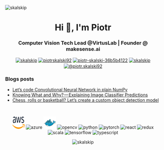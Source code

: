<p align="left"> <img src="https://komarev.com/ghpvc/?username=skalskip" alt="skalskip" /> </p>

<h1 align="center">Hi 👋, I'm Piotr</h1>
<h3 align="center">Computer Vision Tech Lead @VirtusLab | Founder @ makesense.ai</h3>

<p align="center">
<a href="https://dev.to/skalskip" target="blank"><img align="center" src="https://cdn.jsdelivr.net/npm/simple-icons@3.0.1/icons/dev-dot-to.svg" alt="skalskip" height="20" width="20" /></a>
<a href="https://twitter.com/piotrskalski92" target="blank"><img align="center" src="https://cdn.jsdelivr.net/npm/simple-icons@3.0.1/icons/twitter.svg" alt="piotrskalski92" height="20" width="20" /></a>
<a href="https://linkedin.com/in/piotr-skalski-36b5b4122" target="blank"><img align="center" src="https://cdn.jsdelivr.net/npm/simple-icons@3.0.1/icons/linkedin.svg" alt="piotr-skalski-36b5b4122" height="20" width="20" /></a>
<a href="https://kaggle.com/skalskip" target="blank"><img align="center" src="https://cdn.jsdelivr.net/npm/simple-icons@3.0.1/icons/kaggle.svg" alt="skalskip" height="20" width="20" /></a>
<a href="https://medium.com/@piotr.skalski92" target="blank"><img align="center" src="https://cdn.jsdelivr.net/npm/simple-icons@3.0.1/icons/medium.svg" alt="@piotr.skalski92" height="20" width="20" /></a>
</p>

### Blogs posts
<!-- BLOG-POST-LIST:START -->
- [Let’s code Convolutional Neural Network in plain NumPy](https://towardsdatascience.com/lets-code-convolutional-neural-network-in-plain-numpy-ce48e732f5d5?source=rss-11b65705ec0------2)
- [Knowing What and Why? — Explaining Image Classifier Predictions](https://towardsdatascience.com/knowing-what-and-why-explaining-image-classifier-predictions-680a15043bad?source=rss-11b65705ec0------2)
- [Chess, rolls or basketball? Let’s create a custom object detection model](https://towardsdatascience.com/chess-rolls-or-basketball-lets-create-a-custom-object-detection-model-ef53028eac7d?source=rss-11b65705ec0------2)
<!-- BLOG-POST-LIST:END -->

<br/>

<p align="center">
  <img src="./icons/aws.svg" alt="aws" width="40" height="40"/> 
  <img src="https://www.vectorlogo.zone/logos/microsoft_azure/microsoft_azure-icon.svg" alt="azure" width="40" height="40"/> 
  <img src="./icons/docker.svg" alt="docker" width="40" height="40"/> 
  <img src="https://www.vectorlogo.zone/logos/opencv/opencv-icon.svg" alt="opencv" width="40" height="40"/> 
  <img src="https://devicons.github.io/devicon/devicon.git/icons/python/python-original.svg" alt="python" width="40" height="40"/> 
  <img src="https://www.vectorlogo.zone/logos/pytorch/pytorch-icon.svg" alt="pytorch" width="40" height="40"/> 
  <img src="https://devicons.github.io/devicon/devicon.git/icons/react/react-original-wordmark.svg" alt="react" width="40" height="40"/> 
  <img src="https://devicons.github.io/devicon/devicon.git/icons/redux/redux-original.svg" alt="redux" width="40" height="40"/> 
  <img src="https://devicons.github.io/devicon/devicon.git/icons/scala/scala-original-wordmark.svg" alt="scala" width="40" height="40"/> 
  <img src="https://www.vectorlogo.zone/logos/tensorflow/tensorflow-icon.svg" alt="tensorflow" width="40" height="40"/> 
  <img src="https://devicons.github.io/devicon/devicon.git/icons/typescript/typescript-original.svg" alt="typescript" width="40" height="40"/>
</p> 

<p align="center"> <img src=https://github-readme-stats.vercel.app/api?username=skalskip&show_icons=true alt="skalskip" /> </p>
